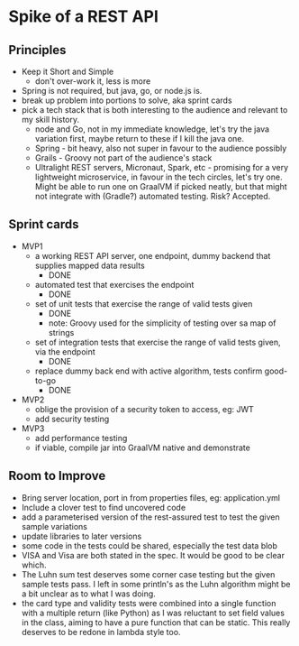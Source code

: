 # Spike of a REST API

## Principles
* Keep it Short and Simple
    * don't over-work it, less is more
* Spring is not required, but java, go, or node.js is.
* break up problem into portions to solve, aka sprint cards
* pick a tech stack that is both interesting to the audience and relevant to my skill history.
    * node and Go, not in my immediate knowledge, let's try the java variation first, maybe return to these if I kill the java one.
    * Spring - bit heavy, also not super in favour to the audience possibly
    * Grails - Groovy not part of the audience's stack
    * Ultralight REST servers, Micronaut, Spark, etc - promising for a very lightweight microservice, in favour in the tech circles, let's try one.  Might be able to run one on GraalVM if picked neatly, but that might not integrate with (Gradle?) automated testing.  Risk? Accepted.

## Sprint cards
* MVP1
    * a working REST API server, one endpoint, dummy backend that supplies mapped data results
        * DONE
    * automated test that exercises the endpoint
        * DONE
    * set of unit tests that exercise the range of valid tests given
        * DONE
        * note: Groovy used for the simplicity of testing over sa map of strings
    * set of integration tests that exercise the range of valid tests given, via the endpoint
        * DONE
    * replace dummy back end with active algorithm, tests confirm good-to-go
        * DONE
* MVP2
    * oblige the provision of a security token to access, eg: JWT
    * add security testing
* MVP3
    * add performance testing
    * if viable, compile jar into GraalVM native and demonstrate

## Room to Improve
* Bring server location, port in from properties files, eg: application.yml
* Include a clover test to find uncovered code
* add a parameterised version of the rest-assured test to test the given sample variations
* update libraries to later versions
* some code in the tests could be shared, especially the test data blob
* VISA and Visa are both stated in the spec.  It would be good to be clear which.
* The Luhn sum test deserves some corner case testing but the given sample tests pass.  I left in some println's as the Luhn algorithm might be a bit unclear as to what I was doing.
* the card type and validity tests were combined into a single function with a multiple return (like Python) as I was reluctant to set field values in the class, aiming to have a pure function that can be static.  This really deserves to be redone in lambda style too.